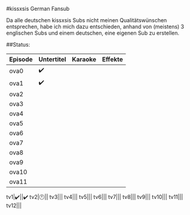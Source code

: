 #kissxsis German Fansub

Da alle deutschen kissxsis Subs nicht meinen Qualitätswünschen entsprechen, habe ich mich dazu entschieden, anhand von (meistens) 3 englischen Subs und einem deutschen, eine eigenen Sub zu erstellen.

##Status:

Episode|Untertitel|Karaoke|Effekte
-------|----------|-------|-------
ova0|✔️||
ova1|✔️||
ova2|||
ova3|||
ova4|||
ova5|||
ova6|||
ova7|||
ova8|||
ova9|||
ova10|||
ova11|||

tv1|✔️||✔️
tv2|🕛||
tv3|||
tv4|||
tv5|||
tv6|||
tv7|||
tv8|||
tv9|||
tv10|||
tv11|||
tv12|||
